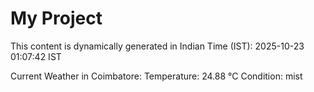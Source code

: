 # My Project

This content is dynamically generated in Indian Time (IST): 2025-10-23 01:07:42 IST


Current Weather in Coimbatore:
Temperature: 24.88 °C
Condition: mist
